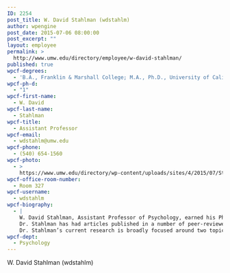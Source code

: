 ```yaml
---
ID: 2254
post_title: W. David Stahlman (wdstahlm)
author: wpengine
post_date: 2015-07-06 08:00:00
post_excerpt: ""
layout: employee
permalink: >
  http://www.umw.edu/directory/employee/w-david-stahlman/
published: true
wpcf-degrees:
  - 'B.A., Franklin & Marshall College; M.A., Ph.D., University of California at Los Angeles'
wpcf-ph-d:
  - "1"
wpcf-first-name:
  - W. David
wpcf-last-name:
  - Stahlman
wpcf-title:
  - Assistant Professor
wpcf-email:
  - wdstahlm@umw.edu
wpcf-phone:
  - (540) 654-1560
wpcf-photo:
  - >
    https://www.umw.edu/directory/wp-content/uploads/sites/4/2015/07/Stahlman-David12.jpg
wpcf-office-room-number:
  - Room 327
wpcf-username:
  - wdstahlm
wpcf-biography:
  - |
    W. David Stahlman, Assistant Professor of Psychology, earned his Ph.D. (2009) and M.A. (2006) in psychology from the University of California at Los Angeles after receiving his B.A. (2004) in neuroscience from Franklin & Marshall College in Lancaster, PA. His principal academic interests include animal learning, behavior, comparative cognition, creativity and problem solving, and the questions of freedom and determinism.
    Dr. Stahlman has had articles published in a number of peer-reviewed journals, including the Journal of Experimental Psychology: Animal Behavior Processes, Learning & Behavior, the International Journal of Comparative Psychology, Behavioural Processes, Animal Behaviour, and Learning & Motivation. He is first author on a chapter, “There is room for conditioning in the creative process,” which is to be published in 2013 by MIT Press in a volume titled The Neuroscience of Creativity. His work has been presented at conferences such as the Conference on Comparative Cognition, the annual meeting of the Psychonomics Society, and the annual meeting of the American Psychological Association.
    Dr. Stahlman’s current research is broadly focused around two topics. He is interested in the study of behavioral variability, problem solving, and creativity in animal models (e.g., rats); also, he is interested in the study of simple learning and anti-predator behavior in hermit crabs.
wpcf-dept:
  - Psychology
---
```

W. David Stahlman (wdstahlm)